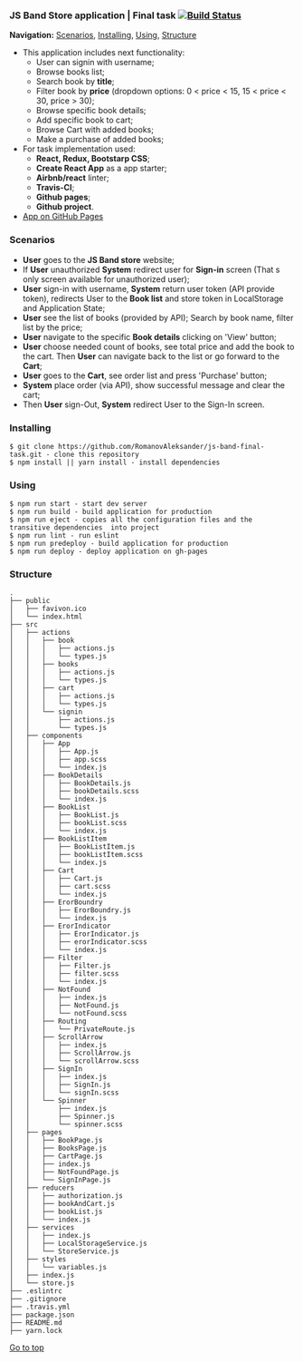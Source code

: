 ### JS Band Store application | Final task [![Build Status](https://travis-ci.org/RomanovAleksander/js-band-final-task.svg?branch=master)](https://travis-ci.org/RomanovAleksander/js-band-final-task)
**Navigation:**
[Scenarios](https://github.com/RomanovAleksander/js-band-final-task#scenarios), 
[Installing](https://github.com/RomanovAleksander/js-band-final-task#installing),
[Using](https://github.com/RomanovAleksander/js-band-final-task#using),
[Structure](https://github.com/RomanovAleksander/js-band-final-task#structure)

* This application includes next functionality:
  * User can signin with username;
  * Browse books list;
  * Search book by **title**;
  * Filter book by **price** (dropdown options: 0 < price < 15, 15 < price < 30, price > 30);
  * Browse specific book details;
  * Add specific book to cart;
  * Browse Cart with added books;
  * Make a purchase of added books;
* For task implementation used:
  * **React, Redux, Bootstarp CSS**;
  * **Create React App** as a app starter;
  * **Airbnb/react** linter;
  * **Travis-CI**;
  * **Github pages**;
  * **Github project**.
* [App on GitHub Pages](https://romanovaleksander.github.io/js-band-final-task/)

### Scenarios
* **User** goes to the **JS Band store** website;
* If **User** unauthorized **System** redirect user for **Sign-in** screen (That s only screen available for unauthorized user);
* **User** sign-in with username, **System** return user token (API provide token), redirects User to the **Book list** and store token in LocalStorage and Application State;
* **User** see the list of books (provided by API); Search by book name, filter list by the price;
* **User** navigate to the specific **Book details** clicking on 'View' button;
* **User** choose needed count of books, see total price and add the book to the cart. Then **User** can navigate back to the list or go forward to the **Cart**;
* **User** goes to the **Cart**, see order list and press 'Purchase' button;
* **System** place order (via API), show successful message and clear the cart;
* Then **User** sign-Out, **System** redirect User to the Sign-In screen.

### Installing
```
$ git clone https://github.com/RomanovAleksander/js-band-final-task.git - clone this repository
$ npm install || yarn install - install dependencies
```

### Using
```
$ npm run start - start dev server
$ npm run build - build application for production
$ npm run eject - copies all the configuration files and the transitive dependencies  into project
$ npm run lint - run eslint 
$ npm run predeploy - build application for production
$ npm run deploy - deploy application on gh-pages
```

### Structure
```
.
├── public
│   ├── favivon.ico
│   └── index.html
├── src                    
│   ├── actions
│   │   ├── book
│   │   │   ├── actions.js
│   │   │   └── types.js
│   │   ├── books
│   │   │   ├── actions.js
│   │   │   └── types.js
│   │   ├── cart
│   │   │   ├── actions.js
│   │   │   └── types.js
│   │   └── signin
│   │       ├── actions.js
│   │       └── types.js
│   ├── components
│   │   ├── App
│   │   │   ├── App.js
│   │   │   ├── app.scss
│   │   │   └── index.js
│   │   ├── BookDetails
│   │   │   ├── BookDetails.js
│   │   │   ├── bookDetails.scss
│   │   │   └── index.js
│   │   ├── BookList
│   │   │   ├── BookList.js
│   │   │   ├── bookList.scss
│   │   │   └── index.js
│   │   ├── BookListItem
│   │   │   ├── BookListItem.js
│   │   │   ├── bookListItem.scss
│   │   │   └── index.js
│   │   ├── Cart
│   │   │   ├── Cart.js
│   │   │   ├── cart.scss
│   │   │   └── index.js
│   │   ├── ErorBoundry
│   │   │   ├── ErorBoundry.js
│   │   │   └── index.js
│   │   ├── ErorIndicator
│   │   │   ├── ErorIndicator.js
│   │   │   ├── erorIndicator.scss
│   │   │   └── index.js
│   │   ├── Filter
│   │   │   ├── Filter.js
│   │   │   ├── filter.scss
│   │   │   └── index.js
│   │   ├── NotFound
│   │   │   ├── index.js
│   │   │   ├── NotFound.js
│   │   │   └── notFound.scss
│   │   ├── Routing
│   │   │   └── PrivateRoute.js
│   │   ├── ScrollArrow
│   │   │   ├── index.js
│   │   │   ├── ScrollArrow.js
│   │   │   └── scrollArrow.scss
│   │   ├── SignIn
│   │   │   ├── index.js
│   │   │   ├── SignIn.js
│   │   │   └── signIn.scss
│   │   └── Spinner
│   │       ├── index.js
│   │       ├── Spinner.js
│   │       └── spinner.scss
│   ├── pages
│   │   ├── BookPage.js
│   │   ├── BooksPage.js
│   │   ├── CartPage.js
│   │   ├── index.js
│   │   ├── NotFoundPage.js
│   │   └── SignInPage.js
│   ├── reducers
│   │   ├── authorization.js
│   │   ├── bookAndCart.js
│   │   ├── bookList.js
│   │   └── index.js
│   ├── services
│   │   ├── index.js
│   │   ├── LocalStorageService.js
│   │   └── StoreService.js
│   ├── styles
│   │   └── variables.js
│   ├── index.js
│   └── store.js
├── .eslintrc
├── .gitignore 
├── .travis.yml
├── package.json
├── README.md
├── yarn.lock
```
[Go to top](https://github.com/RomanovAleksander/js-band-final-task#js-band-store-application--final-task)
